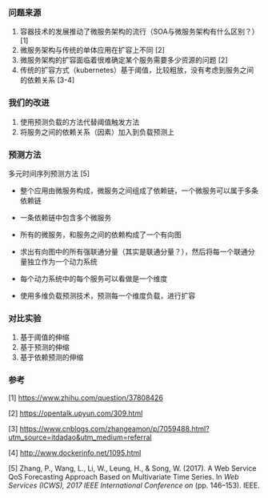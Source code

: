 ### 问题来源

1. 容器技术的发展推动了微服务架构的流行（SOA与微服务架构有什么区别？）[1]
2. 微服务架构与传统的单体应用在扩容上不同 [2]
3. 微服务架构的扩容面临着很难确定某个服务需要多少资源的问题 [2]
4. 传统的扩容方式（kubernetes）基于阈值，比较粗放，没有考虑到服务之间的依赖关系 [3-4]

### 我们的改进

1. 使用预测负载的方法代替阈值触发方法
2. 将服务之间的依赖关系（因素）加入到负载预测上

### 预测方法

多元时间序列预测方法 [5]

* 整个应用由微服务构成，微服务之间组成了依赖链，一个微服务可以属于多条依赖链


* 一条依赖链中包含多个微服务
* 所有的微服务，和服务之间的依赖构成了一个有向图
* 求出有向图中的所有强联通分量（其实是联通分量？），然后将每一个联通分量独立作为一个动力系统
* 每个动力系统中的每个服务可以看做是一个维度
* 使用多维负载预测技术，预测每一个维度负载，进行扩容

### 对比实验

1. 基于阈值的伸缩
2. 基于预测的伸缩
3. 基于依赖预测的伸缩



### 参考

[1] https://www.zhihu.com/question/37808426

[2] https://opentalk.upyun.com/309.html

[3] https://www.cnblogs.com/zhangeamon/p/7059488.html?utm_source=itdadao&utm_medium=referral

[4] http://www.dockerinfo.net/1095.html 

[5] Zhang, P., Wang, L., Li, W., Leung, H., & Song, W. (2017). A Web Service QoS Forecasting Approach Based on Multivariate Time Series. In *Web Services (ICWS), 2017 IEEE International Conference on* (pp. 146–153). IEEE.